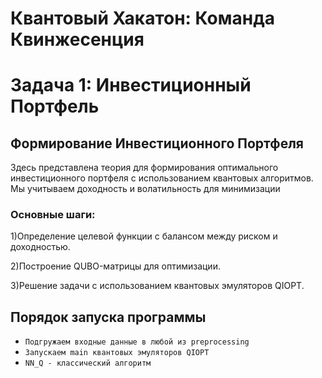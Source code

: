 # Квантовый Хакатон: Команда Квинжесенция

# Задача 1: Инвестиционный Портфель

## Формирование Инвестиционного Портфеля

Здесь представлена теория для формирования оптимального инвестиционного портфеля с использованием квантовых алгоритмов. Мы учитываем доходность и волатильность для минимизации 

### Основные шаги:

1)Определение целевой функции с балансом между риском и доходностью.

2)Построение QUBO-матрицы для оптимизации.

3)Решение задачи с использованием квантовых эмуляторов QIOPT.

## Порядок запуска программы

- `Подгружаем входные данные в любой из preprocessing`
- `Запускаем main квантовых эмуляторов QIOPT`
- `NN_Q - классический алгоритм`
